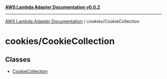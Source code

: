 [**AWS Lambda Adapter Documentation v0.0.2**](../../README.md)

***

[AWS Lambda Adapter Documentation](../../modules.md) / cookies/CookieCollection

# cookies/CookieCollection

## Classes

- [CookieCollection](classes/CookieCollection.md)

